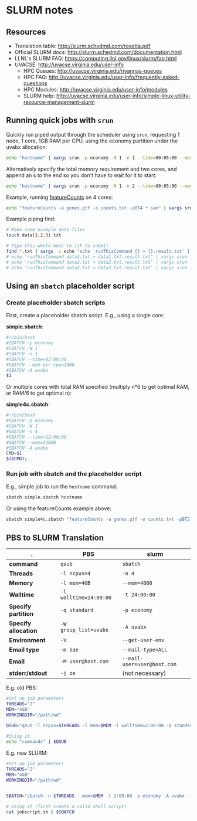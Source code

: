 # SLURM notes

## Resources

* Translation table: <http://slurm.schedmd.com/rosetta.pdf>
* Official SLURM docs: <http://slurm.schedmd.com/documentation.html>
* LLNL's SLURM FAQ: <https://computing.llnl.gov/linux/slurm/faq.html>
* UVACSE: http://uvacse.virginia.edu/user-info
  * HPC Queues: <http://uvacse.virginia.edu/rivannas-queues>
  * HPC FAQ: <http://uvacse.virginia.edu/user-info/frequently-asked-questions>
  * HPC Modules: <http://uvacse.virginia.edu/user-info/modules>
  * SLURM help: <http://uvacse.virginia.edu/user-info/simple-linux-utility-resource-management-slurm>

## Running quick jobs with `srun`

Quickly run piped output through the scheduler using `srun`, requesting 1 node, 1 core, 1GB RAM per CPU, using the economy partition under the uvabx allocation:

```bash
echo "hostname" | xargs srun -p economy -N 1 -n 1 --time=00:05:00 --mem-per-cpu=1000 -A uvabx $1
```

Alternatively specify the total memory requirement and two cores, and append an `&` to the end so you don't have to wait for it to start:

```bash
echo "hostname" | xargs srun -p economy -N 1 -n 2 --time=00:05:00 --mem=2000 -A uvabx $1 &
```

Example, running [featureCounts](http://bioinf.wehi.edu.au/featureCounts/) on 4 cores:

```bash
echo "featureCounts -a genes.gtf -o counts.txt -pBT4 *.sam" | xargs srun -p economy -N1 -n4 --time=00:05:00 --mem-per-cpu=1000 -A uvabx $1 
```

Example piping find:

```bash
# Make some example data files
touch data{1,2,3}.txt

# Pipe this whole mess to |sh to submit
find *.txt | xargs -i echo "echo 'runThisCommand {} > {}.result.txt' | xargs srun -p economy --time=2:00:00 --mem=2000 -A uvabx $1 &"
# echo 'runThisCommand data1.txt > data1.txt.result.txt' | xargs srun -p economy --time=2:00:00 --mem=2000 -A uvabx  &
# echo 'runThisCommand data2.txt > data2.txt.result.txt' | xargs srun -p economy --time=2:00:00 --mem=2000 -A uvabx  &
# echo 'runThisCommand data3.txt > data3.txt.result.txt' | xargs srun -p economy --time=2:00:00 --mem=2000 -A uvabx  &
```

## Using an `sbatch` placeholder script

### Create placeholder sbatch scripts

First, create a placeholder sbatch script. E.g., using a single core:

**simple.sbatch**: 

```bash
#!/bin/bash
#SBATCH -p economy
#SBATCH -N 1 
#SBATCH -n 1 
#SBATCH --time=02:00:00
#SBATCH --mem-per-cpu=1000
#SBATCH -A uvabx
$1
```

Or multiple cores with total RAM specified (multiply n*6 to get optimal RAM, or RAM/6 to get optimal n):

**simple4c.sbatch**:

```bash
#!/bin/bash
#SBATCH -p economy
#SBATCH -N 1 
#SBATCH -n 4 
#SBATCH --time=12:00:00
#SBATCH --mem=24000
#SBATCH -A uvabx
CMD=$1
$($CMD);
```

### Run job with sbatch and the placeholder script

E.g., simple job to run the `hostname` command:

```bash
sbatch simple.sbatch hostname
```

Or using the featureCounts example above:

```bash
sbatch simple4c.sbatch "featureCounts -a genes.gtf -o counts.txt -pBT2 *.sam " 
```

## PBS to SLURM Translation

  . | **PBS** | **slurm**
--- | --- | ----
**command** | `qsub` | `sbatch`
**Threads** | `-l ncpus=4` | `-n 4`
**Memory** | `-l mem=4GB` | `--mem=4000`
**Walltime** | `-l walltime=24:00:00` | `-t 24:00:00`
**Specify partition** | `-q standard` | `-p economy`
**Specify allocation** | `-W group_list=uvabx` | `-A uvabx`
**Environment** | `-V` | `--get-user-env`
**Email type** | `-m bae` | `--mail-type=ALL`
**Email** | `-M user@host.com` | `--mail-user=user@host.com`
**stderr/stdout** | `-j oe` | (not necessary)

E.g. old PBS:

```bash
#Set up job parameters
THREADS="2"
MEM="4GB"
WORKINGDIR="/path/wd"
 
QSUB="qsub -l ncpus=$THREADS -l mem=$MEM -l walltime=2:00:00 -q standard -V -j oe -m bae -M user@host.com"

#Using it
echo "commands" | $QSUB
```

E.g. new SLURM: 

```bash
#Set up job parameters
THREADS="2"
MEM="4GB"
WORKINGDIR="/path/wd"
 

SBATCH="sbatch -n $THREADS --mem=$MEM -t 2:00:00 -p economy -A uvabx --get-user-env --mail-type=ALL --mail-user=user@host.com"

# Using it (first create a valid shell script)
cat jobscript.sh | $SBATCH
```
